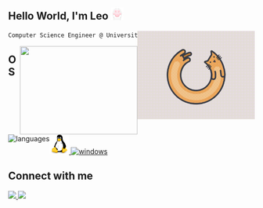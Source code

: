 

## Hello World, I'm Leo <img width="5%" height="5%" src="./gif/cat-pwn.gif"> 


<div align="right">

</div>
<div align="right">
 <img align="right" width="240" height="180" src="./gif/cat-rolling.jpg">
</div>

```bash f 
Computer Science Engineer @ University of Bologna 
```
<p align="right"> 
 <img align="right" width="240" height="180" src="https://64.media.tumblr.com/9dd582db50e03c52bc309f043f7746ab/tumblr_muh0a5I1hr1qmpmfmo1_500.gifv">
  </p>

<p align="left"> 
<a href="https://github.com/RootLeo00">
<img align="left" alt="languages" src="https://github-readme-stats.vercel.app/api/top-langs/?username=RootLeo00&layout=compact&langs_count=10&hide_progress=false&theme=radical">
</a>
 </p>


## OS
<p align="left"> 
<a href="https://www.linux.org/" target="_blank" rel="noreferrer"> <img src="https://raw.githubusercontent.com/devicons/devicon/master/icons/linux/linux-original.svg" alt="linux" width="40" height="40"/>
<a href="https://www.microsoft.com/it-it/windows/windows-11" target="_blank" rel="noreferrer"> <img src="https://upload.wikimedia.org/wikipedia/commons/5/5f/Windows_logo_-_2012.svg" alt="windows" width="40" height="40" /> </a>
 </p>
 
 
## Connect with me
<p align="left">
   <a href="https://www.linkedin.com/in/caterina-leonelli-7985b5228"> 
  <img src="https://img.shields.io/badge/LinkedIn-blue?style=flat&logo=linkedin&labelColor=blue" /> </a>
 <a href="https://github.com/rootleo00?tab=followers">
   <img src="https://img.shields.io/github/followers/rootleo00.svg?style=social&label=Follow&maxAge=2592000)](https://github.com/rootleo00?tab=followers" /> </a>
</p>


